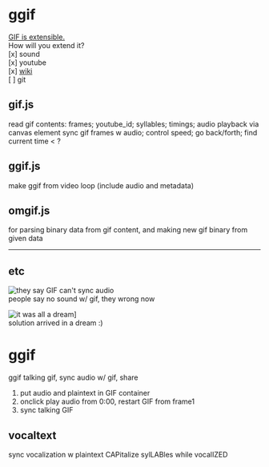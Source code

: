 # ggif
[GIF is extensible.](http://tiny.cc/gifspec)  
How will you extend it?  
[x] sound  
[x] youtube  
[x] [wiki](http://th.ai/wiki)  
[ ] git  

## gif.js
read gif contents: frames; youtube_id; syllables; timings; audio
playback via canvas element
sync gif frames w audio; control speed; go back/forth; find current time < ?

## ggif.js
make ggif from video loop (include audio and metadata)

## omgif.js
for parsing binary data from gif content, and making new gif binary from given data

_ _ _ _ _ _ _ _ _ _ _ _ _ _ 

## etc<br>
![they say GIF can't sync audio](https://i.imgur.com/2teFwEP.png)<br>
people say no sound w/ gif, they wrong now

![it was all a dream](https://i.imgur.com/LJn2ydF.gif)]<br>
solution arrived in a dream :)

# ggif
ggif talking gif, sync audio w/ gif, share
1) put audio and plaintext in GIF container
2) onclick play audio from 0:00, restart GIF from frame1
3) sync talking GIF

## vocaltext
sync vocalization w plaintext
CAPitalize sylLABles while vocalIZED



